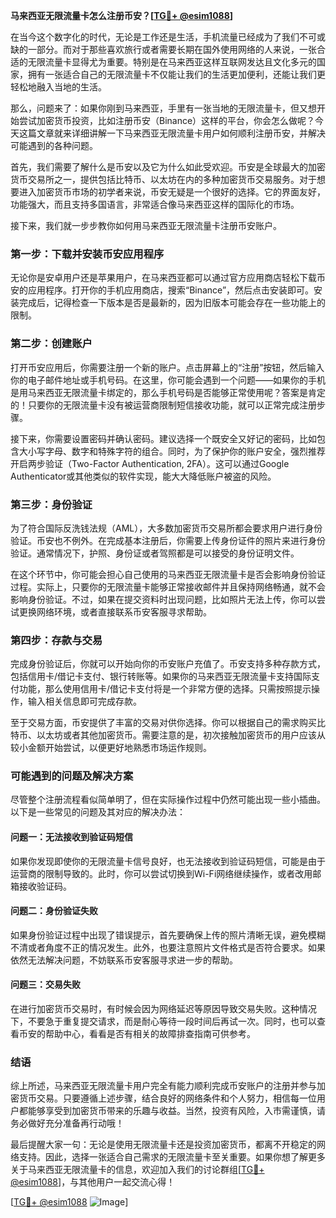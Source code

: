 **马来西亚无限流量卡怎么注册币安？[[TG💪+ @esim1088](https://t.me/s/esim1088)]**

在当今这个数字化的时代，无论是工作还是生活，手机流量已经成为了我们不可或缺的一部分。而对于那些喜欢旅行或者需要长期在国外使用网络的人来说，一张合适的无限流量卡显得尤为重要。特别是在马来西亚这样互联网发达且文化多元的国家，拥有一张适合自己的无限流量卡不仅能让我们的生活更加便利，还能让我们更轻松地融入当地的生活。

那么，问题来了：如果你刚到马来西亚，手里有一张当地的无限流量卡，但又想开始尝试加密货币投资，比如注册币安（Binance）这样的平台，你会怎么做呢？今天这篇文章就来详细讲解一下马来西亚无限流量卡用户如何顺利注册币安，并解决可能遇到的各种问题。

首先，我们需要了解什么是币安以及它为什么如此受欢迎。币安是全球最大的加密货币交易所之一，提供包括比特币、以太坊在内的多种加密货币交易服务。对于想要进入加密货币市场的初学者来说，币安无疑是一个很好的选择。它的界面友好，功能强大，而且支持多国语言，非常适合像马来西亚这样的国际化的市场。

接下来，我们就一步步教你如何用马来西亚无限流量卡注册币安账户。

### 第一步：下载并安装币安应用程序

无论你是安卓用户还是苹果用户，在马来西亚都可以通过官方应用商店轻松下载币安的应用程序。打开你的手机应用商店，搜索“Binance”，然后点击安装即可。安装完成后，记得检查一下版本是否是最新的，因为旧版本可能会存在一些功能上的限制。

### 第二步：创建账户

打开币安应用后，你需要注册一个新的账户。点击屏幕上的“注册”按钮，然后输入你的电子邮件地址或手机号码。在这里，你可能会遇到一个问题——如果你的手机是用马来西亚无限流量卡绑定的，那么手机号码是否能够正常使用呢？答案是肯定的！只要你的无限流量卡没有被运营商限制短信接收功能，就可以正常完成注册步骤。

接下来，你需要设置密码并确认密码。建议选择一个既安全又好记的密码，比如包含大小写字母、数字和特殊字符的组合。同时，为了保护你的账户安全，强烈推荐开启两步验证（Two-Factor Authentication, 2FA）。这可以通过Google Authenticator或其他类似的软件实现，能大大降低账户被盗的风险。

### 第三步：身份验证

为了符合国际反洗钱法规（AML），大多数加密货币交易所都会要求用户进行身份验证。币安也不例外。在完成基本注册后，你需要上传身份证件的照片来进行身份验证。通常情况下，护照、身份证或者驾照都是可以接受的身份证明文件。

在这个环节中，你可能会担心自己使用的马来西亚无限流量卡是否会影响身份验证过程。实际上，只要你的无限流量卡能够正常接收邮件并且保持网络畅通，就不会影响身份验证。不过，如果在提交资料时出现问题，比如照片无法上传，你可以尝试更换网络环境，或者直接联系币安客服寻求帮助。

### 第四步：存款与交易

完成身份验证后，你就可以开始向你的币安账户充值了。币安支持多种存款方式，包括信用卡/借记卡支付、银行转账等。如果你的马来西亚无限流量卡支持国际支付功能，那么使用信用卡/借记卡支付将是一个非常方便的选择。只需按照提示操作，输入相关信息即可完成存款。

至于交易方面，币安提供了丰富的交易对供你选择。你可以根据自己的需求购买比特币、以太坊或者其他加密货币。需要注意的是，初次接触加密货币的用户应该从较小金额开始尝试，以便更好地熟悉市场运作规则。

### 可能遇到的问题及解决方案

尽管整个注册流程看似简单明了，但在实际操作过程中仍然可能出现一些小插曲。以下是一些常见的问题及其对应的解决办法：

#### 问题一：无法接收到验证码短信

如果你发现即使你的无限流量卡信号良好，也无法接收到验证码短信，可能是由于运营商的限制导致的。此时，你可以尝试切换到Wi-Fi网络继续操作，或者改用邮箱接收验证码。

#### 问题二：身份验证失败

如果身份验证过程中出现了错误提示，首先要确保上传的照片清晰无误，避免模糊不清或者角度不正的情况发生。此外，也要注意照片文件格式是否符合要求。如果依然无法解决问题，不妨联系币安客服寻求进一步的帮助。

#### 问题三：交易失败

在进行加密货币交易时，有时候会因为网络延迟等原因导致交易失败。这种情况下，不要急于重复提交请求，而是耐心等待一段时间后再试一次。同时，也可以查看币安的帮助中心，看看是否有相关的故障排查指南可供参考。

### 结语

综上所述，马来西亚无限流量卡用户完全有能力顺利完成币安账户的注册并参与加密货币交易。只要遵循上述步骤，结合良好的网络条件和个人努力，相信每一位用户都能够享受到加密货币带来的乐趣与收益。当然，投资有风险，入市需谨慎，请务必做好充分准备再行动哦！

最后提醒大家一句：无论是使用无限流量卡还是投资加密货币，都离不开稳定的网络支持。因此，选择一张适合自己需求的无限流量卡至关重要。如果你想了解更多关于马来西亚无限流量卡的信息，欢迎加入我们的讨论群组[[TG💪+ @esim1088](https://t.me/s/esim1088)]，与其他用户一起交流心得！

[[TG💪+ @esim1088](https://t.me/s/esim1088) ![Image](https://i.postimg.cc/4NQfJmqS/Snipaste-2025-05-13-00-14-12.png)]